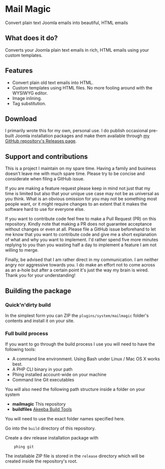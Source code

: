 # Mail Magic

Convert plain text Joomla emails into beautiful, HTML emails

## What does it do?

Converts your Joomla plain text emails in rich, HTML emails using your custom templates.

## Features

* Convert plain old text emails into HTML.
* Custom templates using HTML files. No more fooling around with the WYSIWYG editor.
* Image inlining.
* Tag substitution.

## Download

I primarily wrote this for my own, personal use. I do publish occasional pre-built Joomla installation packages and make them available through [my GitHub repository's Releases page](https://github.com/nikosdion/mailmagic/releases).

## Support and contributions

This is a project I maintain on my spare time. Having a family and business doesn't leave me with much spare time. Please try to be concise and considerate when filing a GitHub issue.

If you are making a feature request please keep in mind not just that my time is limited but also that your unique use case may not be as universal as you think. What is an obvious omission for you may not be something most people want, or it might require changes to an extent that it makes the software hard to use for everyone else.

If you want to contribute code feel free to make a Pull Request (PR) on this repository. Kindly note that making a PR does not guarantee acceptance without changes or even at all. Please file a GitHub issue beforehand to let me know that you want to contribute code and give me a short explanation of what and why you want to implement. I'd rather spend five more minutes replying to you than you wasting half a day to implement a feature I am not willing to merge.

Finally, be advised that I am rather direct in my communication. I am neither angry nor aggressive towards you. I do make an effort not to come across as an a-hole but after a certain point it's just the way my brain is wired. Thank you for your understanding!

## Building the package

### Quick'n'dirty build

In the simplest form you can ZIP the `plugins/system/mailmagic` folder's contents and install it on your site.

### Full build process

If you want to go through the build process I use you will need to have the following tools:

* A command line environment. Using Bash under Linux / Mac OS X works best.
* A PHP CLI binary in your path
* Phing installed account-wide on your machine
* Command line Git executables

You will also need the following path structure inside a folder on your system

* **mailmagic** This repository
* **buildfiles** [Akeeba Build Tools](https://github.com/akeeba/buildfiles)

You will need to use the exact folder names specified here.

Go into the `build` directory of this repository.

Create a dev release installation package with

		phing git
		
The installable ZIP file is stored in the `release` directory which will be created inside the repository's root.
